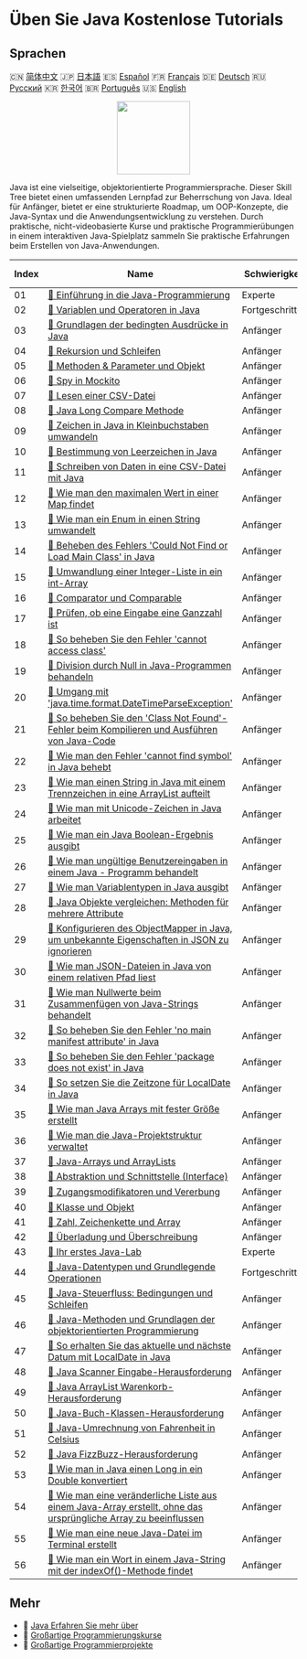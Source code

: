 # Üben Sie Java Kostenlose Tutorials

## Sprachen

🇨🇳 [简体中文](README_zh.md) 🇯🇵 [日本語](README_ja.md) 🇪🇸 [Español](README_es.md) 🇫🇷 [Français](README_fr.md) 🇩🇪 [Deutsch](README_de.md) 🇷🇺 [Русский](README_ru.md) 🇰🇷 [한국어](README_ko.md) 🇧🇷 [Português](README_pt.md) 🇺🇸 [English](README.md) 

<div align="center">
<img width="128px" src="https://file.labex.io/path/vBtgM8cNsQFn.png">
</div>

Java ist eine vielseitige, objektorientierte Programmiersprache. Dieser Skill Tree bietet einen umfassenden Lernpfad zur Beherrschung von Java. Ideal für Anfänger, bietet er eine strukturierte Roadmap, um OOP-Konzepte, die Java-Syntax und die Anwendungsentwicklung zu verstehen. Durch praktische, nicht-videobasierte Kurse und praktische Programmierübungen in einem interaktiven Java-Spielplatz sammeln Sie praktische Erfahrungen beim Erstellen von Java-Anwendungen.

|   Index | Name                                                                                                                                                                                                                                             | Schwierigkeit   | Tutorial-Link                                                                                                                            |
|---------|--------------------------------------------------------------------------------------------------------------------------------------------------------------------------------------------------------------------------------------------------|-----------------|------------------------------------------------------------------------------------------------------------------------------------------|
|      01 | [📖 Einführung in die Java-Programmierung](https://labex.io/de/tutorials/java-introduction-to-java-programming-178546)                                                                                                                           | Experte         | [🔗 View](https://labex.io/de/tutorials/java-introduction-to-java-programming-178546)                                                    |
|      02 | [📖 Variablen und Operatoren in Java](https://labex.io/de/tutorials/java-variables-and-operators-in-java-178553)                                                                                                                                 | Fortgeschritten | [🔗 View](https://labex.io/de/tutorials/java-variables-and-operators-in-java-178553)                                                     |
|      03 | [📖 Grundlagen der bedingten Ausdrücke in Java](https://labex.io/de/tutorials/java-java-conditional-expressions-fundamentals-178545)                                                                                                             | Anfänger        | [🔗 View](https://labex.io/de/tutorials/java-java-conditional-expressions-fundamentals-178545)                                           |
|      04 | [📖 Rekursion und Schleifen](https://labex.io/de/tutorials/java-recursion-and-loops-178552)                                                                                                                                                      | Anfänger        | [🔗 View](https://labex.io/de/tutorials/java-recursion-and-loops-178552)                                                                 |
|      05 | [📖 Methoden & Parameter und Objekt](https://labex.io/de/tutorials/java-methods-parameters-and-object-178547)                                                                                                                                    | Anfänger        | [🔗 View](https://labex.io/de/tutorials/java-methods-parameters-and-object-178547)                                                       |
|      06 | [📖 Spy in Mockito](https://labex.io/de/tutorials/java-spy-in-mockito-117989)                                                                                                                                                                    | Anfänger        | [🔗 View](https://labex.io/de/tutorials/java-spy-in-mockito-117989)                                                                      |
|      07 | [📖 Lesen einer CSV-Datei](https://labex.io/de/tutorials/java-reading-a-csv-file-117982)                                                                                                                                                         | Anfänger        | [🔗 View](https://labex.io/de/tutorials/java-reading-a-csv-file-117982)                                                                  |
|      08 | [📖 Java Long Compare Methode](https://labex.io/de/tutorials/java-java-long-compare-method-117868)                                                                                                                                               | Anfänger        | [🔗 View](https://labex.io/de/tutorials/java-java-long-compare-method-117868)                                                            |
|      09 | [📖 Zeichen in Java in Kleinbuchstaben umwandeln](https://labex.io/de/tutorials/java-convert-character-to-lowercase-in-java-117580)                                                                                                              | Anfänger        | [🔗 View](https://labex.io/de/tutorials/java-convert-character-to-lowercase-in-java-117580)                                              |
|      10 | [📖 Bestimmung von Leerzeichen in Java](https://labex.io/de/tutorials/java-determining-space-characters-in-java-117547)                                                                                                                          | Anfänger        | [🔗 View](https://labex.io/de/tutorials/java-determining-space-characters-in-java-117547)                                                |
|      11 | [📖 Schreiben von Daten in eine CSV-Datei mit Java](https://labex.io/de/tutorials/java-writing-data-into-csv-file-using-java-117458)                                                                                                             | Anfänger        | [🔗 View](https://labex.io/de/tutorials/java-writing-data-into-csv-file-using-java-117458)                                               |
|      12 | [📖 Wie man den maximalen Wert in einer Map findet](https://labex.io/de/tutorials/java-how-to-find-maximum-value-map-117436)                                                                                                                     | Anfänger        | [🔗 View](https://labex.io/de/tutorials/java-how-to-find-maximum-value-map-117436)                                                       |
|      13 | [📖 Wie man ein Enum in einen String umwandelt](https://labex.io/de/tutorials/java-how-to-convert-enum-to-string-117421)                                                                                                                         | Anfänger        | [🔗 View](https://labex.io/de/tutorials/java-how-to-convert-enum-to-string-117421)                                                       |
|      14 | [📖 Beheben des Fehlers 'Could Not Find or Load Main Class' in Java](https://labex.io/de/tutorials/java-resolving-could-not-find-or-load-main-class-error-in-java-117401)                                                                        | Anfänger        | [🔗 View](https://labex.io/de/tutorials/java-resolving-could-not-find-or-load-main-class-error-in-java-117401)                           |
|      15 | [📖 Umwandlung einer Integer-Liste in ein int-Array](https://labex.io/de/tutorials/java-convert-integer-list-to-int-array-117397)                                                                                                                | Anfänger        | [🔗 View](https://labex.io/de/tutorials/java-convert-integer-list-to-int-array-117397)                                                   |
|      16 | [📖 Comparator und Comparable](https://labex.io/de/tutorials/java-comparator-and-comparable-117394)                                                                                                                                              | Anfänger        | [🔗 View](https://labex.io/de/tutorials/java-comparator-and-comparable-117394)                                                           |
|      17 | [📖 Prüfen, ob eine Eingabe eine Ganzzahl ist](https://labex.io/de/tutorials/java-check-if-input-is-integer-117391)                                                                                                                              | Anfänger        | [🔗 View](https://labex.io/de/tutorials/java-check-if-input-is-integer-117391)                                                           |
|      18 | [📖 So beheben Sie den Fehler 'cannot access class'](https://labex.io/de/tutorials/java-how-to-resolve-cannot-access-class-error-417323)                                                                                                         | Anfänger        | [🔗 View](https://labex.io/de/tutorials/java-how-to-resolve-cannot-access-class-error-417323)                                            |
|      19 | [📖 Division durch Null in Java-Programmen behandeln](https://labex.io/de/tutorials/java-how-to-handle-division-by-zero-in-java-programs-414047)                                                                                                 | Anfänger        | [🔗 View](https://labex.io/de/tutorials/java-how-to-handle-division-by-zero-in-java-programs-414047)                                     |
|      20 | [📖 Umgang mit 'java.time.format.DateTimeParseException'](https://labex.io/de/tutorials/java-how-to-handle-java-time-format-datetimeparseexception-417320)                                                                                       | Anfänger        | [🔗 View](https://labex.io/de/tutorials/java-how-to-handle-java-time-format-datetimeparseexception-417320)                               |
|      21 | [📖 So beheben Sie den 'Class Not Found'-Fehler beim Kompilieren und Ausführen von Java-Code](https://labex.io/de/tutorials/java-how-to-fix-class-not-found-error-when-compiling-and-running-java-code-417317)                                   | Anfänger        | [🔗 View](https://labex.io/de/tutorials/java-how-to-fix-class-not-found-error-when-compiling-and-running-java-code-417317)               |
|      22 | [📖 Wie man den Fehler 'cannot find symbol' in Java behebt](https://labex.io/de/tutorials/java-how-to-resolve-cannot-find-symbol-error-in-java-415709)                                                                                           | Anfänger        | [🔗 View](https://labex.io/de/tutorials/java-how-to-resolve-cannot-find-symbol-error-in-java-415709)                                     |
|      23 | [📖 Wie man einen String in Java mit einem Trennzeichen in eine ArrayList aufteilt](https://labex.io/de/tutorials/java-how-to-split-a-string-into-an-arraylist-using-a-delimiter-in-java-415655)                                                 | Anfänger        | [🔗 View](https://labex.io/de/tutorials/java-how-to-split-a-string-into-an-arraylist-using-a-delimiter-in-java-415655)                   |
|      24 | [📖 Wie man mit Unicode-Zeichen in Java arbeitet](https://labex.io/de/tutorials/java-how-to-work-with-unicode-characters-in-java-414959)                                                                                                         | Anfänger        | [🔗 View](https://labex.io/de/tutorials/java-how-to-work-with-unicode-characters-in-java-414959)                                         |
|      25 | [📖 Wie man ein Java Boolean-Ergebnis ausgibt](https://labex.io/de/tutorials/java-how-to-print-a-java-boolean-result-414108)                                                                                                                     | Anfänger        | [🔗 View](https://labex.io/de/tutorials/java-how-to-print-a-java-boolean-result-414108)                                                  |
|      26 | [📖 Wie man ungültige Benutzereingaben in einem Java - Programm behandelt](https://labex.io/de/tutorials/java-how-to-handle-invalid-user-input-in-a-java-program-414054)                                                                         | Anfänger        | [🔗 View](https://labex.io/de/tutorials/java-how-to-handle-invalid-user-input-in-a-java-program-414054)                                  |
|      27 | [📖 Wie man Variablentypen in Java ausgibt](https://labex.io/de/tutorials/java-how-to-print-variable-type-in-java-421459)                                                                                                                        | Anfänger        | [🔗 View](https://labex.io/de/tutorials/java-how-to-print-variable-type-in-java-421459)                                                  |
|      28 | [📖 Java Objekte vergleichen: Methoden für mehrere Attribute](https://labex.io/de/tutorials/java-how-to-compare-java-objects-based-on-multiple-attributes-417392)                                                                                | Anfänger        | [🔗 View](https://labex.io/de/tutorials/java-how-to-compare-java-objects-based-on-multiple-attributes-417392)                            |
|      29 | [📖 Konfigurieren des ObjectMapper in Java, um unbekannte Eigenschaften in JSON zu ignorieren](https://labex.io/de/tutorials/java-how-to-configure-objectmapper-to-ignore-unknown-properties-in-json-in-java-417583)                             | Anfänger        | [🔗 View](https://labex.io/de/tutorials/java-how-to-configure-objectmapper-to-ignore-unknown-properties-in-json-in-java-417583)          |
|      30 | [📖 Wie man JSON-Dateien in Java von einem relativen Pfad liest](https://labex.io/de/tutorials/java-how-to-read-json-file-from-relative-path-in-java-417587)                                                                                     | Anfänger        | [🔗 View](https://labex.io/de/tutorials/java-how-to-read-json-file-from-relative-path-in-java-417587)                                    |
|      31 | [📖 Wie man Nullwerte beim Zusammenfügen von Java-Strings behandelt](https://labex.io/de/tutorials/java-how-to-handle-null-values-when-joining-java-strings-417590)                                                                              | Anfänger        | [🔗 View](https://labex.io/de/tutorials/java-how-to-handle-null-values-when-joining-java-strings-417590)                                 |
|      32 | [📖 So beheben Sie den Fehler 'no main manifest attribute' in Java](https://labex.io/de/tutorials/java-how-to-fix-no-main-manifest-attribute-error-in-java-417707)                                                                               | Anfänger        | [🔗 View](https://labex.io/de/tutorials/java-how-to-fix-no-main-manifest-attribute-error-in-java-417707)                                 |
|      33 | [📖 So beheben Sie den Fehler 'package does not exist' in Java](https://labex.io/de/tutorials/java-how-to-fix-package-does-not-exist-error-in-java-417708)                                                                                       | Anfänger        | [🔗 View](https://labex.io/de/tutorials/java-how-to-fix-package-does-not-exist-error-in-java-417708)                                     |
|      34 | [📖 So setzen Sie die Zeitzone für LocalDate in Java](https://labex.io/de/tutorials/java-how-to-set-time-zone-for-localdate-in-java-417752)                                                                                                      | Anfänger        | [🔗 View](https://labex.io/de/tutorials/java-how-to-set-time-zone-for-localdate-in-java-417752)                                          |
|      35 | [📖 Wie man Java Arrays mit fester Größe erstellt](https://labex.io/de/tutorials/java-how-to-create-java-arrays-with-fixed-size-418028)                                                                                                          | Anfänger        | [🔗 View](https://labex.io/de/tutorials/java-how-to-create-java-arrays-with-fixed-size-418028)                                           |
|      36 | [📖 Wie man die Java-Projektstruktur verwaltet](https://labex.io/de/tutorials/java-how-to-manage-java-project-structure-419476)                                                                                                                  | Anfänger        | [🔗 View](https://labex.io/de/tutorials/java-how-to-manage-java-project-structure-419476)                                                |
|      37 | [📖 Java-Arrays und ArrayLists](https://labex.io/de/tutorials/java-java-arrays-and-arraylists-413820)                                                                                                                                            | Anfänger        | [🔗 View](https://labex.io/de/tutorials/java-java-arrays-and-arraylists-413820)                                                          |
|      38 | [📖 Abstraktion und Schnittstelle (Interface)](https://labex.io/de/tutorials/java-abstraction-and-interface-178542)                                                                                                                              | Anfänger        | [🔗 View](https://labex.io/de/tutorials/java-abstraction-and-interface-178542)                                                           |
|      39 | [📖 Zugangsmodiﬁkatoren und Vererbung](https://labex.io/de/tutorials/java-access-modifiers-and-inheritance-178543)                                                                                                                               | Anfänger        | [🔗 View](https://labex.io/de/tutorials/java-access-modifiers-and-inheritance-178543)                                                    |
|      40 | [📖 Klasse und Objekt](https://labex.io/de/tutorials/java-class-and-object-178544)                                                                                                                                                               | Anfänger        | [🔗 View](https://labex.io/de/tutorials/java-class-and-object-178544)                                                                    |
|      41 | [📖 Zahl, Zeichenkette und Array](https://labex.io/de/tutorials/java-number-string-and-array-178548)                                                                                                                                             | Anfänger        | [🔗 View](https://labex.io/de/tutorials/java-number-string-and-array-178548)                                                             |
|      42 | [📖 Überladung und Überschreibung](https://labex.io/de/tutorials/java-overloading-and-overriding-178549)                                                                                                                                         | Anfänger        | [🔗 View](https://labex.io/de/tutorials/java-overloading-and-overriding-178549)                                                          |
|      43 | [📖 Ihr erstes Java-Lab](https://labex.io/de/tutorials/java-your-first-java-lab-411751)                                                                                                                                                          | Experte         | [🔗 View](https://labex.io/de/tutorials/java-your-first-java-lab-411751)                                                                 |
|      44 | [📖 Java-Datentypen und Grundlegende Operationen](https://labex.io/de/tutorials/java-java-data-types-and-basic-operations-413744)                                                                                                                | Fortgeschritten | [🔗 View](https://labex.io/de/tutorials/java-java-data-types-and-basic-operations-413744)                                                |
|      45 | [📖 Java-Steuerfluss: Bedingungen und Schleifen](https://labex.io/de/tutorials/java-java-control-flow-conditionals-and-loops-413751)                                                                                                             | Anfänger        | [🔗 View](https://labex.io/de/tutorials/java-java-control-flow-conditionals-and-loops-413751)                                            |
|      46 | [📖 Java-Methoden und Grundlagen der objektorientierten Programmierung](https://labex.io/de/tutorials/java-java-methods-and-basic-object-oriented-programming-413809)                                                                            | Anfänger        | [🔗 View](https://labex.io/de/tutorials/java-java-methods-and-basic-object-oriented-programming-413809)                                  |
|      47 | [📖 So erhalten Sie das aktuelle und nächste Datum mit LocalDate in Java](https://labex.io/de/tutorials/java-how-to-get-the-current-date-and-next-date-using-localdate-in-java-414036)                                                           | Anfänger        | [🔗 View](https://labex.io/de/tutorials/java-how-to-get-the-current-date-and-next-date-using-localdate-in-java-414036)                   |
|      48 | [📖 Java Scanner Eingabe-Herausforderung](https://labex.io/de/tutorials/java-java-scanner-input-challenge-413835)                                                                                                                                | Anfänger        | [🔗 View](https://labex.io/de/tutorials/java-java-scanner-input-challenge-413835)                                                        |
|      49 | [📖 Java ArrayList Warenkorb-Herausforderung](https://labex.io/de/tutorials/java-java-arraylist-shopping-cart-challenge-413849)                                                                                                                  | Anfänger        | [🔗 View](https://labex.io/de/tutorials/java-java-arraylist-shopping-cart-challenge-413849)                                              |
|      50 | [📖 Java-Buch-Klassen-Herausforderung](https://labex.io/de/tutorials/java-java-book-class-challenge-413850)                                                                                                                                      | Anfänger        | [🔗 View](https://labex.io/de/tutorials/java-java-book-class-challenge-413850)                                                           |
|      51 | [📖 Java-Umrechnung von Fahrenheit in Celsius](https://labex.io/de/tutorials/java-java-fahrenheit-to-celsius-conversion-413851)                                                                                                                  | Anfänger        | [🔗 View](https://labex.io/de/tutorials/java-java-fahrenheit-to-celsius-conversion-413851)                                               |
|      52 | [📖 Java FizzBuzz-Herausforderung](https://labex.io/de/tutorials/java-java-fizzbuzz-challenge-413852)                                                                                                                                            | Anfänger        | [🔗 View](https://labex.io/de/tutorials/java-java-fizzbuzz-challenge-413852)                                                             |
|      53 | [📖 Wie man in Java einen Long in ein Double konvertiert](https://labex.io/de/tutorials/java-how-to-convert-a-long-to-a-double-in-java-413969)                                                                                                   | Anfänger        | [🔗 View](https://labex.io/de/tutorials/java-how-to-convert-a-long-to-a-double-in-java-413969)                                           |
|      54 | [📖 Wie man eine veränderliche Liste aus einem Java-Array erstellt, ohne das ursprüngliche Array zu beeinflussen](https://labex.io/de/tutorials/java-how-to-create-a-mutable-list-from-a-java-array-without-affecting-the-original-array-413983) | Anfänger        | [🔗 View](https://labex.io/de/tutorials/java-how-to-create-a-mutable-list-from-a-java-array-without-affecting-the-original-array-413983) |
|      55 | [📖 Wie man eine neue Java-Datei im Terminal erstellt](https://labex.io/de/tutorials/java-how-to-create-a-new-java-file-in-the-terminal-413984)                                                                                                  | Anfänger        | [🔗 View](https://labex.io/de/tutorials/java-how-to-create-a-new-java-file-in-the-terminal-413984)                                       |
|      56 | [📖 Wie man ein Wort in einem Java-String mit der indexOf()-Methode findet](https://labex.io/de/tutorials/java-how-to-find-a-word-in-a-java-string-using-the-indexof-method-414025)                                                              | Anfänger        | [🔗 View](https://labex.io/de/tutorials/java-how-to-find-a-word-in-a-java-string-using-the-indexof-method-414025)                        |

## Mehr

- 🔗 [Java Erfahren Sie mehr über](https://labex.io/de/skilltrees/java)
- 🔗 [Großartige Programmierungskurse](https://github.com/labex-labs/awesome-programming-courses)
- 🔗 [Großartige Programmierprojekte](https://github.com/labex-labs/awesome-programming-projects)

